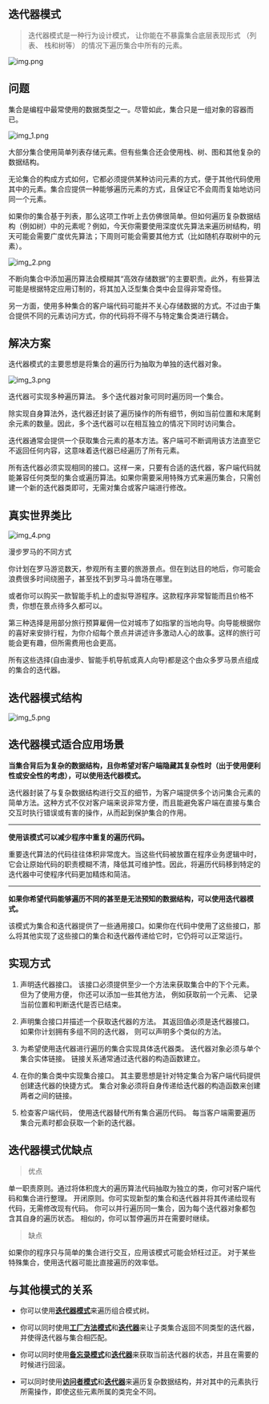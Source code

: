 ## 迭代器模式

> 迭代器模式是一种行为设计模式， 让你能在不暴露集合底层表现形式 （列表、 栈和树等） 的情况下遍历集合中所有的元素。

![img.png](img.png)

## 问题
集合是编程中最常使用的数据类型之一。尽管如此，集合只是一组对象的容器而已。

![img_1.png](img_1.png)

大部分集合使用简单列表存储元素。但有些集合还会使用栈、树、图和其他复杂的数据结构。

无论集合的构成方式如何，它都必须提供某种访问元素的方式，便于其他代码使用其中的元素。集合应提供一种能够遍历元素的方式，且保证它不会周而复始地访问同一个元素。

如果你的集合基于列表，那么这项工作听上去仿佛很简单。但如何遍历复杂数据结构（例如树）中的元素呢？例如，今天你需要使用深度优先算法来遍历树结构，明天可能会需要广度优先算法；下周则可能会需要其他方式（比如随机存取树中的元素）。

![img_2.png](img_2.png)

不断向集合中添加遍历算法会模糊其“高效存储数据”的主要职责。此外，有些算法可能是根据特定应用订制的，将其加入泛型集合类中会显得非常奇怪。

另一方面，使用多种集合的客户端代码可能并不关心存储数据的方式。不过由于集合提供不同的元素访问方式，你的代码将不得不与特定集合类进行耦合。

## 解决方案

迭代器模式的主要思想是将集合的遍历行为抽取为单独的迭代器对象。

![img_3.png](img_3.png)

迭代器可实现多种遍历算法。 多个迭代器对象可同时遍历同一个集合。


除实现自身算法外，迭代器还封装了遍历操作的所有细节，例如当前位置和末尾剩余元素的数量。因此，多个迭代器可以在相互独立的情况下同时访问集合。

迭代器通常会提供一个获取集合元素的基本方法。客户端可不断调用该方法直至它不返回任何内容，这意味着迭代器已经遍历了所有元素。

所有迭代器必须实现相同的接口。这样一来，只要有合适的迭代器，客户端代码就能兼容任何类型的集合或遍历算法。如果你需要采用特殊方式来遍历集合，只需创建一个新的迭代器类即可，无需对集合或客户端进行修改。

## 真实世界类比

![img_4.png](img_4.png)

漫步罗马的不同方式

你计划在罗马游览数天，参观所有主要的旅游景点。但在到达目的地后，你可能会浪费很多时间绕圈子，甚至找不到罗马斗兽场在哪里。

或者你可以购买一款智能手机上的虚拟导游程序。这款程序非常智能而且价格不贵，你想在景点待多久都可以。

第三种选择是用部分旅行预算雇佣一位对城市了如指掌的当地向导。向导能根据你的喜好来安排行程，为你介绍每个景点并讲述许多激动人心的故事。这样的旅行可能会更有趣，但所需费用也会更高。

所有这些选择(自由漫步、智能手机导航或真人向导)都是这个由众多罗马景点组成的集合的迭代器。

## 迭代器模式结构

![img_5.png](img_5.png)

## 迭代器模式适合应用场景

**当集合背后为复杂的数据结构，且你希望对客户端隐藏其复杂性时（出于使用便利性或安全性的考虑），可以使用迭代器模式。**

迭代器封装了与复杂数据结构进行交互的细节，为客户端提供多个访问集合元素的简单方法。这种方式不仅对客户端来说非常方便，而且能避免客户端在直接与集合交互时执行错误或有害的操作，从而起到保护集合的作用。

---

**使用该模式可以减少程序中重复的遍历代码。**

重要迭代算法的代码往往体积非常庞大。当这些代码被放置在程序业务逻辑中时，它会让原始代码的职责模糊不清，降低其可维护性。因此，将遍历代码移到特定的迭代器中可使程序代码更加精炼和简洁。

---

**如果你希望代码能够遍历不同的甚至是无法预知的数据结构，可以使用迭代器模式。**

该模式为集合和迭代器提供了一些通用接口。如果你在代码中使用了这些接口，那么将其他实现了这些接口的集合和迭代器传递给它时，它仍将可以正常运行。


## 实现方式
1. 声明迭代器接口。 该接口必须提供至少一个方法来获取集合中的下个元素。 但为了使用方便， 你还可以添加一些其他方法， 例如获取前一个元素、 记录当前位置和判断迭代是否已结束。

2. 声明集合接口并描述一个获取迭代器的方法。 其返回值必须是迭代器接口。 如果你计划拥有多组不同的迭代器， 则可以声明多个类似的方法。

3. 为希望使用迭代器进行遍历的集合实现具体迭代器类。 迭代器对象必须与单个集合实体链接。 链接关系通常通过迭代器的构造函数建立。

4. 在你的集合类中实现集合接口。 其主要思想是针对特定集合为客户端代码提供创建迭代器的快捷方式。 集合对象必须将自身传递给迭代器的构造函数来创建两者之间的链接。

5. 检查客户端代码， 使用迭代器替代所有集合遍历代码。 每当客户端需要遍历集合元素时都会获取一个新的迭代器。

## 迭代器模式优缺点
> 优点

单一职责原则。通过将体积庞大的遍历算法代码抽取为独立的类，你可对客户端代码和集合进行整理。
开闭原则。你可实现新型的集合和迭代器并将其传递给现有代码，无需修改现有代码。
你可以并行遍历同一集合，因为每个迭代器对象都包含其自身的遍历状态。
相似的，你可以暂停遍历并在需要时继续。

> 缺点 

如果你的程序只与简单的集合进行交互，应用该模式可能会矫枉过正。
对于某些特殊集合，使用迭代器可能比直接遍历的效率低。


## 与其他模式的关系

- 你可以使用<u>**迭代器模式**</u>来遍历组合模式树。


- 你可以同时使用<u>**工厂方法模式**</u>和<u>**迭代器**</u>来让子类集合返回不同类型的迭代器，并使得迭代器与集合相匹配。


- 你可以同时使用<u>**备忘录模式**</u>和<u>**迭代器**</u>来获取当前迭代器的状态，并且在需要的时候进行回滚。


- 可以同时使用<u>**访问者模式**</u>和<u>**迭代器**</u>来遍历复杂数据结构，并对其中的元素执行所需操作，即使这些元素所属的类完全不同。




